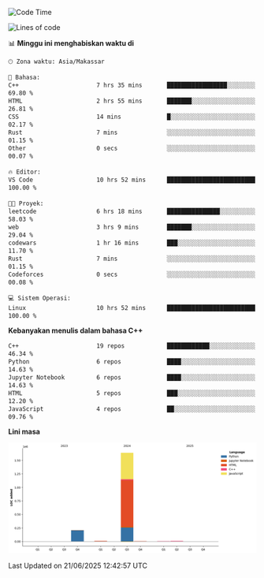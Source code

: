 <!--START_SECTION:waka-->
![Code Time](http://img.shields.io/badge/Code%20Time-287%20hrs%2032%20mins-blue)

![Lines of code](https://img.shields.io/badge/Sejak%20Hello%20World%20aku%20telah%20menulis-1.9%20million%20baris%20kode-blue)

📊 **Minggu ini menghabiskan waktu di** 

```text
🕑︎ Zona waktu: Asia/Makassar

💬 Bahasa: 
C++                      7 hrs 35 mins       █████████████████░░░░░░░░   69.80 % 
HTML                     2 hrs 55 mins       ███████░░░░░░░░░░░░░░░░░░   26.81 % 
CSS                      14 mins             █░░░░░░░░░░░░░░░░░░░░░░░░   02.17 % 
Rust                     7 mins              ░░░░░░░░░░░░░░░░░░░░░░░░░   01.15 % 
Other                    0 secs              ░░░░░░░░░░░░░░░░░░░░░░░░░   00.07 % 

🔥 Editor: 
VS Code                  10 hrs 52 mins      █████████████████████████   100.00 % 

🐱‍💻 Proyek: 
leetcode                 6 hrs 18 mins       ███████████████░░░░░░░░░░   58.03 % 
web                      3 hrs 9 mins        ███████░░░░░░░░░░░░░░░░░░   29.04 % 
codewars                 1 hr 16 mins        ███░░░░░░░░░░░░░░░░░░░░░░   11.70 % 
Rust                     7 mins              ░░░░░░░░░░░░░░░░░░░░░░░░░   01.15 % 
Codeforces               0 secs              ░░░░░░░░░░░░░░░░░░░░░░░░░   00.08 % 

💻 Sistem Operasi: 
Linux                    10 hrs 52 mins      █████████████████████████   100.00 % 
```

**Kebanyakan menulis dalam bahasa C++** 

```text
C++                      19 repos            ████████████░░░░░░░░░░░░░   46.34 % 
Python                   6 repos             ████░░░░░░░░░░░░░░░░░░░░░   14.63 % 
Jupyter Notebook         6 repos             ████░░░░░░░░░░░░░░░░░░░░░   14.63 % 
HTML                     5 repos             ███░░░░░░░░░░░░░░░░░░░░░░   12.20 % 
JavaScript               4 repos             ██░░░░░░░░░░░░░░░░░░░░░░░   09.76 % 
```



**Lini masa**

![Lines of Code chart](https://raw.githubusercontent.com/yusuf601/yusuf601/main/assets/bar_graph.png)


 Last Updated on 21/06/2025 12:42:57 UTC
<!--END_SECTION:waka-->


